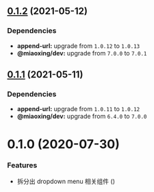 ## [0.1.2](https://github.com/miaoxing/mxjs-dropdown-menu/compare/v0.1.1...v0.1.2) (2021-05-12)





### Dependencies

* **append-url:** upgrade from `1.0.12` to `1.0.13`
* **@miaoxing/dev:** upgrade from `7.0.0` to `7.0.1`

## [0.1.1](https://github.com/miaoxing/mxjs-dropdown-menu/compare/v0.1.0...v0.1.1) (2021-05-11)





### Dependencies

* **append-url:** upgrade from `1.0.11` to `1.0.12`
* **@miaoxing/dev:** upgrade from `6.4.0` to `7.0.0`

# 0.1.0 (2020-07-30)


### Features

* 拆分出 dropdown menu 相关组件 ([](https://github.com/miaoxing/mxjs-dropdown-menu/commit/))
